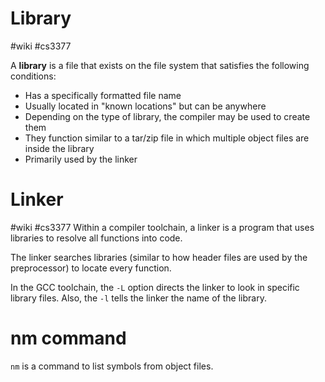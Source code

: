 # Library
#wiki #cs3377 

A **library** is a file that exists on the file system that satisfies the following conditions:

- Has a specifically formatted file name
- Usually located in "known locations" but can be anywhere
- Depending on the type of library, the compiler may be used to create them
- They function similar to a tar/zip file in which multiple object files are inside the library
- Primarily used by the linker

# Linker
#wiki #cs3377 
Within a compiler toolchain, a linker is a program that uses libraries to resolve all functions into code.

The linker searches libraries (similar to how header files are used by the preprocessor) to locate every function.

In the GCC toolchain, the `-L` option directs the linker to look in specific library files. Also, the `-l` tells the linker the name of the library.


# nm command
`nm` is a command to list symbols from object files.
